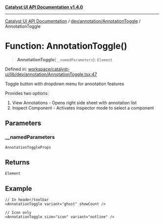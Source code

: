 [**Catalyst UI API Documentation v1.4.0**](../../../../README.md)

---

[Catalyst UI API Documentation](../../../../README.md) / [dev/annotation/AnnotationToggle](../README.md) / AnnotationToggle

# Function: AnnotationToggle()

> **AnnotationToggle**(`__namedParameters`): `Element`

Defined in: [workspace/catalyst-ui/lib/dev/annotation/AnnotationToggle.tsx:47](https://github.com/TheBranchDriftCatalyst/catalyst-ui/blob/main/lib/dev/annotation/AnnotationToggle.tsx#L47)

Toggle button with dropdown menu for annotation features

Provides two options:

1. View Annotations - Opens right side sheet with annotation list
2. Inspect Component - Activates inspector mode to select a component

## Parameters

### \_\_namedParameters

`AnnotationToggleProps`

## Returns

`Element`

## Example

```tsx
// In header/toolbar
<AnnotationToggle variant="ghost" showCount />

// Icon only
<AnnotationToggle size="icon" variant="outline" />
```
